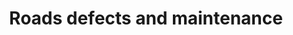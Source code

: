 ---
schema: default
title: Roads defects and maintenance
organization: Perth and Kinross Council
notes: Summary of roads defects and maintenance carried out in financial year 2018-19. The data should be considered in conjunction with the accompanying PDF of the "Road Safety Inspection and Defect Categorisation Policy" which defines the standards for safety inspections on public roads in the Perth and Kinross Council area including the nature and priority of response to defects encountered.
resources:

  - name: Roads defects and maintenance CSV
  - url: https://data.pkc.gov.uk/dataset/3dc3aa62-d6a6-4f54-93ab-6d434bf64713/resource/5425064c-da6e-471b-9ead-f9d8b2cd143e/download/roads-defects-open-data-2018-19-financial-year.csv
  - format: CSV

  - name: Roads defects and maintenance PDF
  - url: https://data.pkc.gov.uk/dataset/3dc3aa62-d6a6-4f54-93ab-6d434bf64713/resource/f899908c-77ff-4a64-aed8-c1b712c5deca/download/road-defects-policy-doc-pkc.pdf
  - format: PDF

license: Open Government Licence 3.0 (United Kingdom)
category:

  - LGCS Transport Infrastructure

  - Roads

  - Safety

  - Transport

  - potholes


  - 

maintainer: Tim Wisniewski
maintainer_email: tim@timwis.com
---